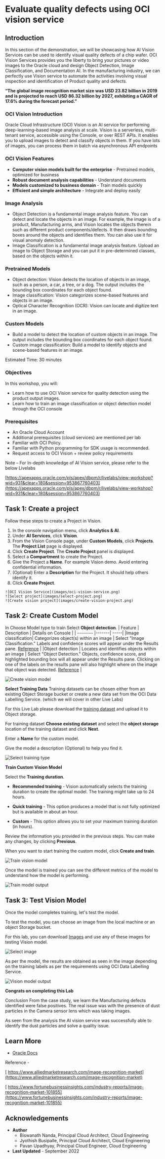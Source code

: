 # Evaluate quality defects using OCI vision service

## Introduction

In this section of the demonstration, we will be showcasing how AI Vision Services can be used to identify visual quality defects of a chip wafer. OCI Vision Services provides you the liberty to bring your pictures or video images to the Oracle cloud and design Object Detection, Image Classification, and Documentation AI. In the manufacturing industry, we can perfectly use Vision service to automate the activities involving visual inspection and identification of Product quality and defects.

**“The global image recognition market size was USD 23.82 billion in 2019 and is projected to reach USD 86.32 billion by 2027, exhibiting a CAGR of 17.6% during the forecast period.”**



### **OCI Vision Introduction**

Oracle Cloud Infrastructure (OCI) Vision is an AI service for performing deep-learning–based image analysis at scale. Vision is a serverless, multi-tenant service, accessible using the Console, or over REST APIs. It enables you to upload images to detect and classify objects in them. If you have lots of images, you can process them in batch via asynchronous API endpoints

### **OCI Vision Features**

* **Computer vision models built for the enterprise** - Pretrained models, optimized for business
* **Robust document analysis capabilities** - Understand documents
* **Models customized to business domain** - Train models quickly
* **Efficient and simple architecture** - Integrate and deploy easily


### **Image Analysis**

* Object Detection is a fundamental image analysis feature. You can detect and locate the objects in an image. For example, the image is of a product, Manufacturing arms, and Vision locates the objects therein such as different product components/defects. It then draws bounding boxes around the objects and identifies them. You can also use it for visual anomaly detection.
* Image Classification is a fundamental image analysis feature. Upload an image to Object Storage and you can put it in pre-determined classes, based on the objects within it.

### **Pretrained Models**

* Object detection: Vision detects the location of objects in an image, such as a person, a car, a tree, or a dog. The output includes the bounding box coordinates for each object found.
* Image classification: Vision categorizes scene-based features and objects in an image.
* Optical Character Recognition (OCR): Vision can locate and digitize text in an image.

### **Custom Models**

* Build a model to detect the location of custom objects in an image. The output includes the bounding box coordinates for each object found.
* Custom image classification: Build a model to identify objects and scene-based features in an image.

Estimated Time: 30 minutes

### Objectives
In this workshop, you will:

* Learn how to use OCI Vision service for quality detection using the product output images.
* Learn how to train an image classification or object detection model through the OCI console


### Prerequisites

* An Oracle Cloud Account
* Additional prerequisites (cloud services) are mentioned per lab
* Familiar with OCI Policy.
* Familiar with Python programming for SDK usage is recommended.
* Request access to OCI Vision + review policy requirements

Note – For In-depth knowledge of AI Vision service, please refer to the below Livelabs

[https://apexapps.oracle.com/pls/apex/dbpm/r/livelabs/view-workshop?wid=931&clear=180&session=953867760403](https://apexapps.oracle.com/pls/apex/dbpm/r/livelabs/view-workshop?wid=931&clear=180&session=953867760403)


## Task 1: Create a project

Follow these steps to create a Project in Vision.

   1. In the console navigation menu, click **Analytics & AI**.
   2. Under **AI Services**, click **Vision**.
   3. From the Vision Console page, under **Custom Models**, click **Projects**.
      The **Project List** page is displayed.
   4. Click **Create Project**.
      The **Create Project** panel is displayed.
   5. Select a **Compartment** to create the Project.
   6. Give the Project a **Name**. For example Vision demo. Avoid entering confidential information.
   7. (Optional) Enter a **Description** for the Project. It should help others identify it.
   8. Click **Create Project**.

    ![OCI Vision Service](images/oci-vision-service.png)
	![Select project](images/select-project.png)
	![Create vision project](images/create-vision-project.png)

## Task 2: Create Custom Model

In Choose Model type to train Select **Object detection**.
| Feature    | Description | Details on Console |
| -------- |-------| -----|
|Image classification| Categorizes object(s) within an image | Select "Image Classification." Labels and confidence scores will appear under the Results pane. [Reference](https://oracle.github.io/learning-library/oci-library/oci-hol/oci-artificial-intelligence/ai-vision/analyze-vision/images/image-classification.png) |
|Object detection | Locates and identifies objects within an image | Select "Object Detection." Objects, confidence score, and highlighted bounding box will all appear under the Results pane. Clicking on one of the labels on the results pane will also highlight where on the image that object was detected. [Reference](https://oracle.github.io/learning-library/oci-library/oci-hol/oci-artificial-intelligence/ai-vision/analyze-vision/images/object-detection.png) |


![Create vision model](images/create-vision-model.png)

**Select Training Data**
 Training datasets can be chosen either from an existing Object Storage bucket or create a new data set from the OCI Data Labelling Service. (which we will cover in other Live Labs)

 For this Live Lab please download the [training dataset](files/manufacturing-lakehouse.json) and upload it to Object storage.

 For training dataset **Choose existing dataset** and select the **object storage** location of the training dataset and click **Next**.

 Enter a **Name** for the custom model.

 Give the model a description (Optional)  to help you find it.

 ![Select training type](images/select-training-type.png)

 **Train Custom Vision Model**

 Select the **Training duration**.

  * **Recommended training** - Vision automatically selects the training duration to create the optimal model. The training might take up to 24 hours.

  * **Quick training** - This option produces a model that is not fully optimized but is available in about an hour.

  * **Custom** - This option allows you to set your maximum training duration (in hours).


Review the information you provided in the previous steps. You can make any changes, by clicking **Previous**.

When you want to start training the custom model, click **Create and train**.

![Train vision model](images/train-vision-model.png)

Once the model is trained you can see the different metrics of the model to understand how the model is performing.

![Train model output](images/train-model-output.png)

## Task 3: Test Vision Model

Once the model completes training, let's test the model.

To test the model, you can choose an image from the local machine or an object Storage bucket.

For this lab, you can download [Images](https://objectstorage.us-ashburn-1.oraclecloud.com/p/pIfMcMCar5YueWGr8U4k6E62syqJtCfz60x7P1AHjMerjIuSbH_FPsC3CTlwIv18/n/c4u04/b/livelabsfiles/o/labfiles/OCE-20220913.zip) and use any of these images for testing Vision model.

![Select image](images/select-image.png)

As per the model, the results are obtained as seen in the image depending on the training labels as per the requirements using OCI Data Labelling Service.

![Vision model output](images/vision-model-output.png)

**Congrats on completing this Lab**

Conclusion
From the case study, we learn the Manufacturing defects identified were false positives. The real issue was with the presence of dust particles in the Camera sensor lens which was taking images.

As seen from the analysis the AI vision service was successfully able to identify the dust particles and solve a quality issue.

## Learn More

* [Oracle Docs](http://docs.oracle.com)

Reference -

[ https://www.alliedmarketresearch.com/image-recognition-market](https://www.alliedmarketresearch.com/image-recognition-market)

[ https://www.fortunebusinessinsights.com/industry-reports/image-recognition-market-101855](https://www.fortunebusinessinsights.com/industry-reports/image-recognition-market-101855)

## Acknowledgements
* **Author**
    * Biswanath Nanda, Principal Cloud Architect, Cloud Engineering
    * Jyothish Busipalle, Principal Cloud Architect, Cloud Engineering
    * Pavan Upadhyay, Principal Cloud Engineer, Cloud Engineering
* **Last Updated** - September 2022
